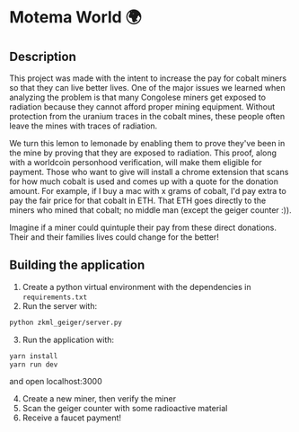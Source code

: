 # Motema World 🌍

## Description
This project was made with the intent to increase the pay for cobalt miners so that they can live better lives. One of the major issues we learned when analyzing the problem is that many Congolese miners get exposed to radiation because they cannot afford proper mining equipment. Without protection from the uranium traces in the cobalt mines, these people often leave the mines with traces of radiation.

We turn this lemon to lemonade by enabling them to prove they've been in the mine by proving that they are exposed to radiation. This proof, along with a worldcoin personhood verification, will make them eligible for payment. Those who want to give will install a chrome extension that scans for how much cobalt is used and comes up with a quote for the donation amount. For example, if I buy a mac with x grams of cobalt, I'd pay extra to pay the fair price for that cobalt in ETH. That ETH goes directly to the miners who mined that cobalt; no middle man (except the geiger counter :)). 

Imagine if a miner could quintuple their pay from these direct donations. Their and their families lives could change for the better! 

## Building the application
1) Create a python virtual environment with the dependencies in `requirements.txt`
2) Run the server with:
```bash
python zkml_geiger/server.py
```
3) Run the application with:
```bash
yarn install
yarn run dev
```
and open localhost:3000

4) Create a new miner, then verify the miner
5) Scan the geiger counter with some radioactive material
6) Receive a faucet payment!
